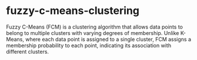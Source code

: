 # fuzzy-c-means-clustering
Fuzzy C-Means (FCM) is a clustering algorithm that allows data points to belong to multiple clusters with varying degrees of membership. Unlike K-Means, where each data point is assigned to a single cluster, FCM assigns a membership probability to each point, indicating its association with different clusters.
